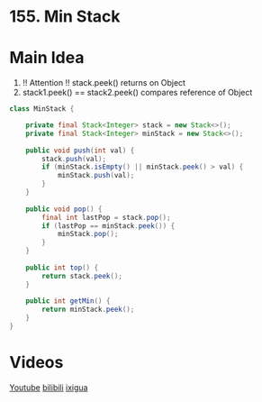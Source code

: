 # 155. Min Stack

# Main Idea
1. !! Attention !! stack.peek() returns on Object
2. stack1.peek() == stack2.peek() compares reference of Object

```java
class MinStack {

    private final Stack<Integer> stack = new Stack<>();
    private final Stack<Integer> minStack = new Stack<>();
    
    public void push(int val) {
        stack.push(val);
        if (minStack.isEmpty() || minStack.peek() > val) {
        	minStack.push(val);
        }
    }
    
    public void pop() {
        final int lastPop = stack.pop();
    	if (lastPop == minStack.peek()) {
    		minStack.pop();
    	}
    }
    
    public int top() {
        return stack.peek();
    }
    
    public int getMin() {
        return minStack.peek();
    }
}
```

# Videos
[Youtube](https://www.youtube.com/watch?v=1nRBdc8_xSo)
[bilibili](https://www.bilibili.com/video/BV17q4y1R7w9/)
[ixigua](https://www.ixigua.com/i7023036460026724894/)